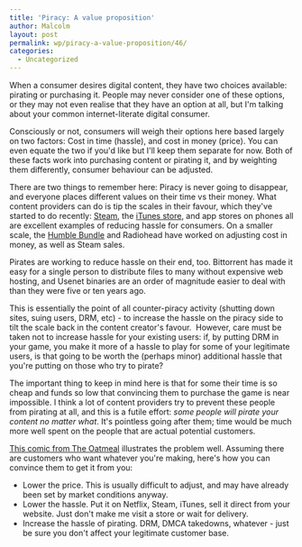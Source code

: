 ```yaml
---
title: 'Piracy: A value proposition'
author: Malcolm
layout: post
permalink: wp/piracy-a-value-proposition/46/
categories:
  - Uncategorized
---
```

When a consumer desires digital content, they have two choices available: pirating or purchasing it. People may never consider one of these options, or they may not even realise that they have an option at all, but I'm talking about your common internet-literate digital consumer.

Consciously or not, consumers will weigh their options here based largely on two factors: Cost in time (hassle), and cost in money (price). You can even equate the two if you'd like but I'll keep them separate for now. Both of these facts work into purchasing content or pirating it, and by weighting them differently, consumer behaviour can be adjusted.

There are two things to remember here: Piracy is never going to disappear, and everyone places different values on their time vs their money. What content providers can do is tip the scales in their favour, which they've started to do recently: [Steam][1], the [iTunes store][2], and app stores on phones all are excellent examples of reducing hassle for consumers. On a smaller scale, the [Humble Bundle][3] and Radiohead have worked on adjusting cost in money, as well as Steam sales.

Pirates are working to reduce hassle on their end, too. Bittorrent has made it easy for a single person to distribute files to many without expensive web hosting, and Usenet binaries are an order of magnitude easier to deal with than they were five or ten years ago.

This is essentially the point of all counter-piracy activity (shutting down sites, suing users, DRM, etc) - to increase the hassle on the piracy side to tilt the scale back in the content creator's favour.  However, care must be taken not to increase hassle for your existing users: if, by putting DRM in your game, you make it more of a hassle to play for some of your legitimate users, is that going to be worth the (perhaps minor) additional hassle that you're putting on those who try to pirate?

The important thing to keep in mind here is that for some their time is so cheap and funds so low that convincing them to purchase the game is near impossible. I think a lot of content providers try to prevent these people from pirating at all, and this is a futile effort: *some people will pirate your content no matter what*. It's pointless going after them; time would be much more well spent on the people that are actual potential customers.

[This comic from The Oatmeal][4] illustrates the problem well. Assuming there are customers who want whatever you're making, here's how you can convince them to get it from you:

  * Lower the price. This is usually difficult to adjust, and may have already been set by market conditions anyway.
  * Lower the hassle. Put it on Netflix, Steam, iTunes, sell it direct from your website. Just don't make me visit a store or wait for delivery.
  * Increase the hassle of pirating. DRM, DMCA takedowns, whatever - just be sure you don't affect your legitimate customer base.

 [1]: http://www.steampowered.com
 [2]: http://www.apple.com/itunes/whats-on/
 [3]: http://www.humblebundle.com/
 [4]: http://theoatmeal.com/comics/game_of_thrones